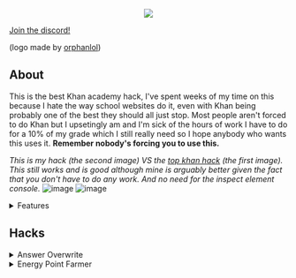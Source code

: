 <p align="center">
<img src="https://github.com/ilytobias/Khan-Destroyer/assets/165577429/fcd7fa24-a62c-46c8-bc02-78463bd4c64a" />
</p>

[Join the discord!](https://discord.gg/pujbPqMyPF)

(logo made by [orphanlol](https://github.com/orphanlol))
## About

This is the best Khan academy hack, I've spent weeks of my time on this because I hate the way school websites do it, even with Khan being probably one of the best they should all just stop. Most people aren't forced to do Khan but I upsetingly am and I'm sick of the hours of work I have to do for a 10% of my grade which I still really need so I hope anybody who wants this uses it. **Remember nobody's forcing you to use this.**

*This is my hack (the second image) VS the [top khan hack](https://github.com/adubov1/khanacademy_bot) (the first image). This still works and is good although mine is arguably better given the fact that you don't have to do any work. And no need for the inspect element console.*
![image](https://github.com/ilytobias/Khan-Destroyer/assets/165577429/27749e03-6c76-4a0a-89f0-6822885a431e)
![image](https://github.com/ilytobias/Khan-Destroyer/assets/165577429/83318dc6-0992-4dae-8f2b-4aba24a33749)

<details>
  <summary>Features</summary>
    ## These are all the wonderful features of this cheat.
  
**Anything without a check is planned to be added soon. (In order of what'll be added.)**
- [x] Answer Overwrite
*This makes the question only have 1 answer so you can go through it fast.*|
- [x] Point Farmer.
*Farms many lessons at the same time now.*
- [x] Auto Answer.
- [ ] Skipper.
- [ ] Answer Viewer. Est: ???
- [ ] Client side badges, points, ect. Est: ???
</details>

 ## Hacks
 
<details>
  <summary>Answer Overwrite</summary>
  
*This overwrites your questions to look like this. Still counts as a correct answer.*
![Screenshot 2024-04-03 114349](https://github.com/ilytobias/Khan-Destroyer/assets/165577429/704501ab-e727-47fa-924b-6ae5367f8249)
* Drag and drop this into your bookmarks bar
```js
javascript:if(void 0!==window.e)alert("already ran");else{let e=JSON.parse;JSON.parse=function(a,t){let n=e(a,t);try{n&&n.data&&n.data.assessmentItem&&n.data.assessmentItem.item&&n.data.assessmentItem.item.itemData&&(n.data.assessmentItem.item.itemData='{"answerArea":{"calculator":false,"chi2Table":false,"periodicTable":false,"tTable":false,"zTable":false},"hints":[{"content":"$\\\\\\\\begin{align}\\\\n\\\\\\\\left(\\\\\\\\dfrac{z^{4}}{6^{2}}\\\\\\\\right)^{-3}&=\\\\\\\\dfrac{\\\\\\\\left(z^{4}\\\\\\\\right)^{-3}}{\\\\\\\\left(6^{2}\\\\\\\\right)^{-3}}\\\\n\\\\\\\\end{align}$","images":{},"replace":false,"widgets":{}},{"content":"$\\\\\\\\begin{align}\\\\n\\\\\\\\phantom{\\\\\\\\left(\\\\\\\\dfrac{z^{4}}{6^{2}}\\\\\\\\right)^{-3}}&=\\\\\\\\dfrac{z^{(4)(-3)}}{6^{(2)(-3)}}\\\\n\\\\\\\\\\\\\\\\\\\\\\\\\\\\\\\\\\\\n&=\\\\\\\\dfrac{z^{-12}}{6^{-6}}\\\\n\\\\\\\\\\\\\\\\\\\\\\\\\\\\\\\\\\\\n&=\\\\\\\\dfrac{6^{6}}{z^{12}}\\\\n\\\\\\\\end{align}$","images":{},"replace":false,"widgets":{}}],"itemDataVersion":{"major":0,"minor":1},"question":{"content":"free young thug made by ilyTobias[[☃ radio 1]]","images":{},"widgets":{"radio 1":{"alignment":"default","graded":true,"options":{"choices":[{"content":"Correct answer","correct":true},{"content":"Incorrect answer","correct":false}],"deselectEnabled":false,"displayCount":null,"hasNoneOfTheAbove":false,"multipleSelect":false,"onePerLine":true,"randomize":false},"static":false,"type":"radio","version":{"major":1,"minor":0}}}}}')}catch(r){console.error("Error modifying parsed data:",r)}return n},window.e=!0;document.write(document.getElementsByTagName("html")[0].outerHTML);}
```

* Go on Khan.
* Press bookmark.
</details>

<details>
  <summary>Energy Point Farmer</summary>

*This makes you farm alot of Khan Academy energy points.*<br>
![image](https://github.com/ilytobias/Khan-Destroyer/assets/165577429/c95d39df-6370-4e6a-86ae-b55cb34f6842)

* Drag and drop this into your bookmarks bar
```js
javascript:document.write(\'<html><h1>How to use</h1><h2>Make sure you ran this bookmark on a khan url, doesnt matter what url as long as its an offical khan link.</h1></br><p>Put a khan academy url to a lesson into a input box bellow, then press the farm button and it\\\'ll farm points on that lesson, you can farm from more then one url at a time BUT NOT THE SAME LESSON.</p><input id="url"></input><button id="btn" onclick="makeFrame(document.getElementById(\\\'url\\\').value)">Farm</button></html>\');function e(e){const t=document.createElement("iframe");t.width="1px";t.height="1px";t.src=e;document.getElementsByTagName("html")[0].appendChild(t);const a=t.contentWindow;a.eval(`let e=JSON.parse;JSON.parse=function(t,n){let a=e(t,n);try{console.log(a);a.question={content:"free young thug made by ilyTobias[[☃ radio 1]]",images:{},widgets:{"radio 1":{alignment:"default",graded:true,options:{choices:[{content:"Correct answer",correct:true},{content:"Incorrect answer",correct:false}],deselectEnabled:false,displayCount:null,hasNoneOfTheAbove:false,multipleSelect:false,onePerLine:true,randomize:false},"static":false,type:"radio",version:{major:1,minor:0}}}};a&&a.data&&a.data.t&&a.data.t.item&&a.data.t.item.i&&(a.data.t.item.i=\'{"answerArea":{"calculator":false,"chi2Table":false,"periodicTable":false,"tTable":false,"zTable":false},"hints":[{"content":"$\\\\\\\\\\\\\\\\begin{align}\\\\\\\\n\\\\\\\\\\\\\\\\left(\\\\\\\\\\\\\\\\dfrac{z^{4}}{6^{2}}\\\\\\\\\\\\\\\\right)^{-3}&=\\\\\\\\\\\\\\\\dfrac{\\\\\\\\\\\\\\\\left(z^{4}\\\\\\\\\\\\\\\\right)^{-3}}{\\\\\\\\\\\\\\\\left(6^{2}\\\\\\\\\\\\\\\\right)^{-3}}\\\\\\\\n\\\\\\\\\\\\\\\\end{align}$","images":{},"replace":false,"widgets":{}},{"content":"$\\\\\\\\\\\\\\\\begin{align}\\\\\\\\n\\\\\\\\\\\\\\\\phantom{\\\\\\\\\\\\\\\\left(\\\\\\\\\\\\\\\\dfrac{z^{4}}{6^{2}}\\\\\\\\\\\\\\\\right)^{-3}}&=\\\\\\\\\\\\\\\\dfrac{z^{(4)(-3)}}{6^{(2)(-3)}}\\\\\\\\n\\\\\\\\\\\\\\\\\\\\\\\\\\\\\\\\\\\\\\\\\\\\\\\\\\\\\\\\\\\\\\\\\\\\\\\\n&=\\\\\\\\\\\\\\\\dfrac{z^{-12}}{6^{-6}}\\\\\\\\n\\\\\\\\\\\\\\\\\\\\\\\\\\\\\\\\\\\\\\\\\\\\\\\\\\\\\\\\\\\\\\\\\\\\\\\\n&=\\\\\\\\\\\\\\\\dfrac{6^{6}}{z^{12}}\\\\\\\\n\\\\\\\\\\\\\\\\end{align}$","images":{},"replace":false,"widgets":{}}],"itemDataVersion":{"major":0,"minor":1},"question":{"content":"free young thug made by ilyTobias[[☃ radio 1]]","images":{},"widgets":{"radio 1":{"alignment":"default","graded":true,"options":{"choices":[{"content":"Correct answer","correct":true},{"content":"Incorrect answer","correct":false}],"deselectEnabled":false,"displayCount":null,"hasNoneOfTheAbove":false,"multipleSelect":false,"onePerLine":true,"randomize":false},"static":false,"type":"radio","version":{"major":1,"minor":0}}}}}\')}catch(r){console.error("Error modifying parsed data:",r)}return a},window.e=!0;(function(){window.stopped=false;if(void 0===window.e)alert("Press the bookmark one more time.");else{function e(){if(stopped===true){return}document.getElementsByClassName("_ssxvf9l")[0]?.click();document.getElementsByClassName("_1f0fvyce")[0]?.click();setTimeout(function(){document.getElementsByClassName("_rz7ls7u")[0]?.click();document.getElementsByClassName("_6t500vf")[0]?.click();document.getElementsByClassName("_dyu04hi")[0]?.click();e()},1e3)}e()}})();`)}\n```

* Go on Khan.
* Press bookmark.
</details>

<details>
<summary>Auto Answer Questions</summary>
* Drag and drop this into your bookmarks bar
  
```js
javascript:(function()%20%7B%0A%20%20%20%20window.stopped%20%3D%20false%3B%0A%20%20%20%20if%20(void%200%20%3D%3D%3D%20window.e)%20alert(%22Please%20run%20Khan%20Destroyer%20before%20you%20use%20the%20farmer%2C%20this%20is%20essensial%20for%20this.%22)%3B%0A%20%20%20%20else%20%7B%0A%20%20%20%20%20%20%20%20function%20farm()%20%7B%0A%20%20%20%20%20%20%20%20%20%20%20%20if%20(stopped%20%3D%3D%3D%20true)%20%7B%0A%20%20%20%20%20%20%20%20%20%20%20%20%20%20%20%20return%3B%0A%20%20%20%20%20%20%20%20%20%20%20%20%7D%0A%20%20%20%20%20%20%20%20%20%20%20%20document.getElementsByClassName(%22_ssxvf9l%22)%5B0%5D%3F.click()%20%2F%2FTop%20Answer%0A%20%20%20%20%20%20%20%20%20%20%20%20document.getElementsByClassName(%22_1f0fvyce%22)%5B0%5D%3F.click()%20%2F%2FLets%20start%0A%20%20%20%20%20%20%20%20%20%20%20%20setTimeout(function()%20%7B%0A%20%20%20%20%20%20%20%20%20%20%20%20%20%20%20%20document.getElementsByClassName(%22_rz7ls7u%22)%5B0%5D%3F.click()%20%2F%2FCheck%20answer%0A%20%20%20%20%20%20%20%20%20%20%20%20%20%20%20%20document.getElementsByClassName(%22_6t500vf%22)%5B0%5D%3F.click()%20%2F%2FNext%20question%0A%20%20%20%20%20%20%20%20%20%20%20%20%20%20%20%20document.getElementsByClassName(%22_1kkrg8oi%22)%5B0%5D%3F.click()%20%2F%2FNext%20assignment%0A%0A%20%20%20%20%20%20%20%20%20%20%20%20%20%20%20%20farm()%0A%20%20%20%20%20%20%20%20%20%20%20%20%7D%2C%201000)%0A%20%20%20%20%20%20%20%20%7D%0A%0A%20%20%20%20%20%20%20%20farm()%0A%20%20%20%20%7D%0A%7D)();if(void 0!==window.e)alert("already ran");else{let e=JSON.parse;JSON.parse=function(a,t){let n=e(a,t);try{n&&n.data&&n.data.assessmentItem&&n.data.assessmentItem.item&&n.data.assessmentItem.item.itemData&&(n.data.assessmentItem.item.itemData='{"answerArea":{"calculator":false,"chi2Table":false,"periodicTable":false,"tTable":false,"zTable":false},"hints":[{"content":"$\\\\\\\\begin{align}\\\\n\\\\\\\\left(\\\\\\\\dfrac{z^{4}}{6^{2}}\\\\\\\\right)^{-3}&=\\\\\\\\dfrac{\\\\\\\\left(z^{4}\\\\\\\\right)^{-3}}{\\\\\\\\left(6^{2}\\\\\\\\right)^{-3}}\\\\n\\\\\\\\end{align}$","images":{},"replace":false,"widgets":{}},{"content":"$\\\\\\\\begin{align}\\\\n\\\\\\\\phantom{\\\\\\\\left(\\\\\\\\dfrac{z^{4}}{6^{2}}\\\\\\\\right)^{-3}}&=\\\\\\\\dfrac{z^{(4)(-3)}}{6^{(2)(-3)}}\\\\n\\\\\\\\\\\\\\\\\\\\\\\\\\\\\\\\\\\\n&=\\\\\\\\dfrac{z^{-12}}{6^{-6}}\\\\n\\\\\\\\\\\\\\\\\\\\\\\\\\\\\\\\\\\\n&=\\\\\\\\dfrac{6^{6}}{z^{12}}\\\\n\\\\\\\\end{align}$","images":{},"replace":false,"widgets":{}}],"itemDataVersion":{"major":0,"minor":1},"question":{"content":"free young thug made by ilyTobias[[☃ radio 1]]","images":{},"widgets":{"radio 1":{"alignment":"default","graded":true,"options":{"choices":[{"content":"Correct answer","correct":true},{"content":"Incorrect answer","correct":false}],"deselectEnabled":false,"displayCount":null,"hasNoneOfTheAbove":false,"multipleSelect":false,"onePerLine":true,"randomize":false},"static":false,"type":"radio","version":{"major":1,"minor":0}}}}}')}catch(r){console.error("Error modifying parsed data:",r)}return n},window.e=!0;document.write(document.getElementsByTagName("html")[0].outerHTML);}
```
  
* Go on Khan.
* Press bookmark.
</details>
